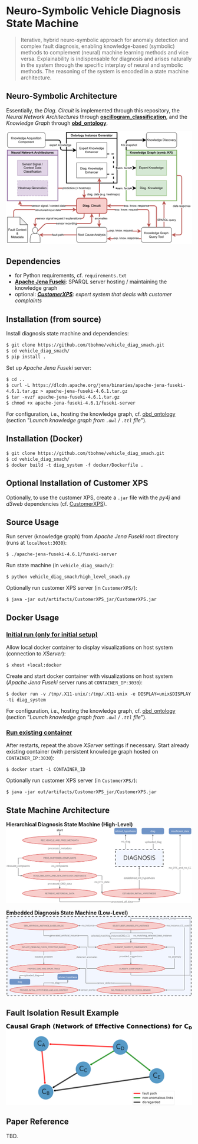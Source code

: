 # Neuro-Symbolic Vehicle Diagnosis State Machine

> Iterative, hybrid neuro-symbolic approach for anomaly detection and complex fault diagnosis, enabling knowledge-based (symbolic) methods to complement (neural) machine learning methods and vice versa. Explainability is indispensable for diagnosis and arises naturally in the system through the specific interplay of neural and symbolic methods. The reasoning of the system is encoded in a state machine architecture.

## Neuro-Symbolic Architecture

Essentially, the *Diag. Circuit* is implemented through this repository, the *Neural Network Architectures* through [**oscillogram_classification**](https://github.com/tbohne/oscillogram_classification), and the *Knowledge Graph* through [**obd_ontology**](https://github.com/tbohne/obd_ontology).

![](img/nesy.svg)

## Dependencies

- for Python requirements, cf. `requirements.txt`
- [**Apache Jena Fuseki**](https://jena.apache.org/documentation/fuseki2/): SPARQL server hosting / maintaining the knowledge graph
- optional: *[**CustomerXPS**](https://github.com/tbohne/CustomerXPS): expert system that deals with customer complaints*

## Installation (from source)

Install diagnosis state machine and dependencies:
```
$ git clone https://github.com/tbohne/vehicle_diag_smach.git
$ cd vehicle_diag_smach/
$ pip install .
```
Set up *Apache Jena Fuseki* server:
```
$ cd ..
$ curl -L https://dlcdn.apache.org/jena/binaries/apache-jena-fuseki-4.6.1.tar.gz > apache-jena-fuseki-4.6.1.tar.gz
$ tar -xvzf apache-jena-fuseki-4.6.1.tar.gz
$ chmod +x apache-jena-fuseki-4.6.1/fuseki-server
```
For configuration, i.e., hosting the knowledge graph, cf. [obd_ontology](https://github.com/tbohne/obd_ontology) (section "*Launch knowledge graph from `.owl` / `.ttl` file*").

## Installation (Docker)
```
$ git clone https://github.com/tbohne/vehicle_diag_smach.git
$ cd vehicle_diag_smach/
$ docker build -t diag_system -f docker/Dockerfile .
```

## Optional Installation of Customer XPS

Optionally, to use the customer XPS, create a `.jar` file with the *py4j* and *d3web* dependencies (cf. [CustomerXPS](https://github.com/tbohne/CustomerXPS)).

## Source Usage

Run server (knowledge graph) from *Apache Jena Fuseki* root directory (runs at `localhost:3030`):
```
$ ./apache-jena-fuseki-4.6.1/fuseki-server
```
Run state machine (in `vehicle_diag_smach/`):
```
$ python vehicle_diag_smach/high_level_smach.py
```
Optionally run customer XPS server (in `CustomerXPS/`):
```
$ java -jar out/artifacts/CustomerXPS_jar/CustomerXPS.jar
```

## Docker Usage

### <u>Initial run (only for initial setup)</u>

Allow local docker container to display visualizations on host system (connection to *XServer*):
```
$ xhost +local:docker
```
Create and start docker container with visualizations on host system (*Apache Jena Fuseki* server runs at `CONTAINER_IP:3030`):
```
$ docker run -v /tmp/.X11-unix/:/tmp/.X11-unix -e DISPLAY=unix$DISPLAY -ti diag_system
```
For configuration, i.e., hosting the knowledge graph, cf. [obd_ontology](https://github.com/tbohne/obd_ontology) (section "*Launch knowledge graph from `.owl` / `.ttl` file*").

### <u>Run existing container</u>

After restarts, repeat the above *XServer* settings if necessary.  Start already existing container (with persistent knowledge graph hosted on `CONTAINER_IP:3030`):
```
$ docker start -i CONTAINER_ID
```

Optionally run customer XPS server (in `CustomerXPS/`):
```
$ java -jar out/artifacts/CustomerXPS_jar/CustomerXPS.jar
```

## State Machine Architecture

**Hierarchical Diagnosis State Machine (High-Level)**
![](img/smach_high_level_v2.svg)

**Embedded Diagnosis State Machine (Low-Level)**
![](img/smach_low_level_v2.svg)

## Fault Isolation Result Example
![](img/fault_isolation.svg)

## Paper Reference

TBD.
